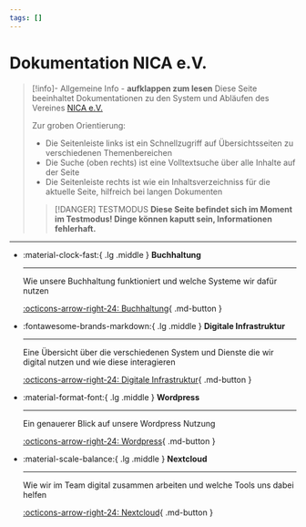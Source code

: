 ```yaml
---
tags: []
---
```


# Dokumentation NICA e.V.

>[!info]- Allgemeine Info - **aufklappen zum lesen**
>Diese Seite beeinhaltet Dokumentationen zu den System und Abläufen des Vereines [NICA e.V.](https://www.nica.network)
>
>Zur groben Orientierung:
>- Die Seitenleiste links ist ein Schnellzugriff auf Übersichtsseiten zu verschiedenen Themenbereichen
>- Die Suche (oben rechts) ist eine Volltextsuche über alle Inhalte auf der Seite
>- Die Seitenleiste rechts ist wie ein Inhaltsverzeichniss für die aktuelle Seite, hilfreich bei langen Dokumenten
>
>> [!DANGER] TESTMODUS
> **Diese Seite befindet sich im Moment im Testmodus! Dinge können kaputt sein, 
> Informationen fehlerhaft.**

---

<div class="grid cards" markdown>

-   :material-clock-fast:{ .lg .middle } __Buchhaltung__

    ---

    Wie unsere Buchhaltung funktioniert und welche Systeme wir dafür nutzen

    [:octicons-arrow-right-24: Buchhaltung](buchhaltung.md){  .md-button }

-   :fontawesome-brands-markdown:{ .lg .middle } __Digitale Infrastruktur__

    ---

    Eine Übersicht über die verschiedenen System und Dienste die wir digital nutzen und wie diese interagieren

    [:octicons-arrow-right-24: Digitale Infrastruktur](digital-infrastruktur.md){  .md-button }

-   :material-format-font:{ .lg .middle } __Wordpress__

    ---

    Ein genauerer Blick auf unsere Wordpress Nutzung

    [:octicons-arrow-right-24: Wordpress](wordpress.md){  .md-button }

-   :material-scale-balance:{ .lg .middle } __Nextcloud__

    ---

	 Wie wir im Team digital zusammen arbeiten und welche Tools uns dabei helfen

    [:octicons-arrow-right-24: Nextcloud](nextcloud.md){  .md-button }

</div>


